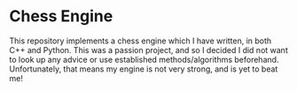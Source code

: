 # Chess Engine

This repository implements a chess engine which I have written, in both C++ and Python. This was a passion project, and so I decided I did not want to look up any advice or use established methods/algorithms beforehand. Unfortunately, that means my engine is not very strong, and is yet to beat me!
